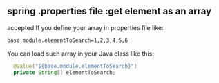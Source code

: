 ## spring .properties file :get element as an array


accepted
If you define your array in properties file like:

```xml
base.module.elementToSearch=1,2,3,4,5,6
```

You can load such array in your Java class like this:

```java
  @Value("${base.module.elementToSearch}")
  private String[] elementToSearch;

```